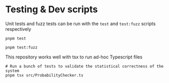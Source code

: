 # Testing & Dev scripts

Unit tests and fuzz tests can be run with the `test` and `test:fuzz` scripts respectively

```shell
pnpm test

pnpm test:fuzz
```

This repository works well with tsx to run ad-hoc Typescript files

```shell
# Run a bunch of tests to validate the statistical correctness of the system
pnpm tsx src/ProbabilityChecker.ts
```
